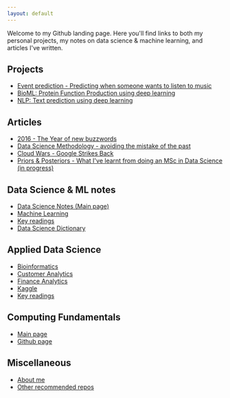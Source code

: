 ```yaml
---
layout: default
---
```


Welcome to my Github landing page. Here you'll find links to both my personal projects, my notes on data science & machine learning, and articles I've written.

## Projects
- [Event prediction - Predicting when someone wants to listen to music](https://github.com/BadrulAlom/EventPrediction)
- [BioML: Protein Function Production using deep learning](https://github.com/BadrulAlom/Protein-Function-CNN-Model)
- [NLP: Text prediction using deep learning]()

## Articles
- [2016 - The Year of new buzzwords](https://www.linkedin.com/pulse/year-new-buzzwords-badrul-alom?trk=pulse_spock-articles)
- [Data Science Methodology - avoiding the mistake of the past](https://www.linkedin.com/pulse/data-science-methodology-badrul-alom?trk=pulse_spock-articles)
- [Cloud Wars - Google Strikes Back](https://www.linkedin.com/pulse/google-strikes-warning-shot-badrul-alom)
- [Priors & Posteriors - What I've learnt from doing an MSc in Data Science (in progress)]()

## Data Science & ML notes
- [Data Science Notes (Main page)](https://github.com/BadrulAlom/Data-Science-Notes)
- [Machine Learning](https://github.com/BadrulAlom/Data-Science-Notes/tree/master/Machine%20Learning)
- [Key readings](dsf/keyreadings)
- [Data Science Dictionary](dsf/dictionary)

## Applied Data Science
- [Bioinformatics](bioinf/bioinf)
- [Customer Analytics](strat/customer)
- [Finance Analytics](strat/finance)
- [Kaggle](ads/kaggle)
- [Key readings](ads/keyreadings)

## Computing Fundamentals
- [Main page](comp/)
- [Github page](https://github.com/BadrulAlom/Data-Science-Notes/tree/master/Computing)

## Miscellaneous
- [About me](./aboutme)
- [Other recommended repos](./OtherRepos)
